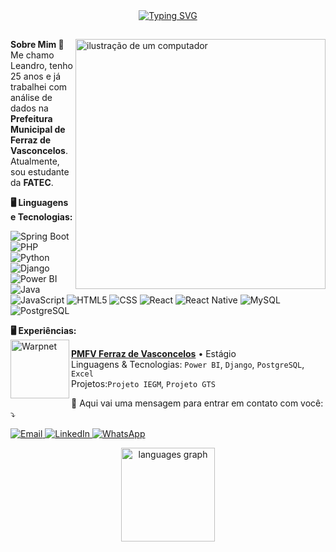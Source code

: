
<div align="center">
<a href="https://git.io/typing-svg"><img src="https://readme-typing-svg.demolab.com?font=Exo&pause=1000&color=8763FF&background=FFFFFF00&center=true&vCenter=true&width=435&lines=%E2%9C%A8+Seja+bem+vindo%2C+yeeppp+%3A)+%E2%9C%A8" alt="Typing SVG" /></a>
</div>

##

<img src="https://raw.githubusercontent.com/MicaelliMedeiros/micaellimedeiros/master/image/computer-illustration.png" alt="ilustração de um computador" min-width="400px" max-width="400px" width="400px" align="right">

<p align="left">
  <strong>Sobre Mim 🙂</strong><br>
  Me chamo Leandro, tenho 25 anos e já trabalhei com análise de dados na <strong>Prefeitura Municipal de Ferraz de Vasconcelos</strong>. Atualmente, sou estudante da   <strong>FATEC</strong>.<br>
</p>

<p align="left">
  <strong>🖥️ Linguagens e Tecnologias: </strong><br>

  ![Spring Boot](https://img.shields.io/badge/-Spring%20Boot-333333?style=flat&logo=springboot)
  ![PHP](https://img.shields.io/badge/-PHP-333333?style=flat&logo=php&logoColor=white)
  ![Python](https://img.shields.io/badge/-Python-333333?style=flat&logo=python)
  ![Django](https://img.shields.io/badge/-Django-333333?style=flat&logo=django)
  ![Power BI](https://img.shields.io/badge/-Power%20BI-333333?style=flat&logo=powerbi)
  ![Java](https://img.shields.io/badge/-Java-333333?style=flat&logo=Java&logoColor=007396)
  ![JavaScript](https://img.shields.io/badge/-JavaScript-333333?style=flat&logo=javascript)
  ![HTML5](https://img.shields.io/badge/-HTML5-333333?style=flat&logo=HTML5)
  ![CSS](https://img.shields.io/badge/-CSS-333333?style=flat&logo=CSS3&logoColor=1572B6)
  ![React](https://img.shields.io/badge/-React-333333?style=flat&logo=react)
  ![React Native](https://img.shields.io/badge/-React%20Native-333333?style=flat&logo=react)
  ![MySQL](https://img.shields.io/badge/-MySQL-333333?style=flat&logo=mysql)
  ![PostgreSQL](https://img.shields.io/badge/-PostgreSQL-333333?style=flat&logo=postgresql)
  
</p>




<p align="left">
  <strong>🖥️ Experiências: </strong><br>

<img align="left" height="94px" width="94px" alt="Warpnet" src="https://github.com/user-attachments/assets/1e94e844-27a7-4d04-af0e-05305e4c4e3a"/>

[**PMFV Ferraz de Vasconcelos**](https://ferrazdevasconcelos.sp.gov.br/web/) • Estágio \
Linguagens & Tecnologias: `Power BI`, `Django`, `PostgreSQL`, `Excel`\
Projetos:`Projeto IEGM`, `Projeto GTS`
<br/>

</p>

<p align="left">
  💌 Aqui vai uma mensagem para entrar em contato com você: ⤵️
</p>

<p align="left">
  <a href="mailto:leandrofrotadasilva@hotmail.com" title="Email">
    <img src="https://img.shields.io/badge/-Email-D14836?style=flat-square&logo=gmail&logoColor=white" alt="Email"/>
  </a>
  <a href="https://linkedin.com/in/jose-leandro-frota-341193250" title="LinkedIn">
    <img src="https://img.shields.io/badge/-LinkedIn-0e76a8?style=flat-square&logo=Linkedin&logoColor=white" alt="LinkedIn"/>
  </a>
  <a href="https://wa.me/qr/BBMMZUWHO7MNK1" title="WhatsApp">
    <img src="https://img.shields.io/badge/-WhatsApp-25d366?style=flat-square&logo=whatsapp&logoColor=white" alt="WhatsApp"/>
  </a>
</p>



<div align="center">
  <img src="https://github-readme-stats.vercel.app/api/top-langs?username=JLeandrodc&locale=en&hide_title=false&layout=compact&card_width=320&langs_count=5&theme=dracula&hide_border=false&order=2" height="150" alt="languages graph"  />
</div>


###

